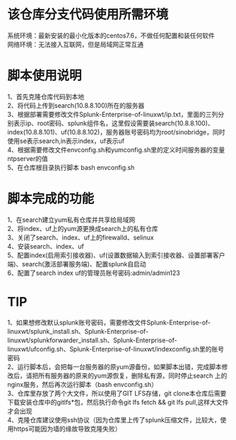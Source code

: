 # 该仓库分支代码使用所需环境  
系统环境：最新安装的最小化版本的centos7.6，不做任何配置和装任何软件  
网络环境：无法接入互联网，但是局域网正常互通

# 脚本使用说明  
1、首先克隆仓库代码到本地  
2、将代码上传到search(10.8.8.100)所在的服务器  
3、根据部署需要修改文件Splunk-Enterprise-of-linuxwt/ip.txt，里面的三列分别表示ip、root密码、splunk组件名，这里假设需要装search(10.8.8.100)、index(10.8.8.101)、uf(10.8.8.102)，服务器账号密码均为root/sinobridge，同时使用se表示search,in表示index，uf表示uf   
4、根据需要修改文件envconfig.sh和yumconfig.sh里的定义时间服务器的变量ntpserver的值     
5、在仓库根目录执行脚本 bash envconfig.sh  

# 脚本完成的功能  
1、在search建立yum私有仓库并共享给局域网  
2、将index、uf上的yum源更换成search上的私有仓库  
3、关闭了search、index、uf上的firewalld、selinux  
4、安装search、index、uf  
5、配置index(启用索引接收器)、uf(设置数据输入到索引接收器、设置部署客户端)、search(激活部署服务端)、配置splunk自启动    
6、配置了search index uf的管理员账号密码:admin/admin123  

# TIP  
1、如果想修改默认splunk账号密码，需要修改文件Splunk-Enterprise-of-linuxwt/splunk_install.sh、Splunk-Enterprise-of-linuxwt/splunkforwarder_install.sh、Splunk-Enterprise-of-linuxwt/ufconfig.sh、Splunk-Enterprise-of-linuxwt/indexconfig.sh里的账号密码   
2、运行脚本后，会把每一台服务器的原yum源备份，如果脚本出错，完成脚本修改后，请把所有服务器的原来的yum源恢复，删除私有源，同时停止search
上的nginx服务，然后再次运行脚本（bash envconfig.sh）  
3、仓库里存放了两个大文件，所以使用了GIT LFS存储，git clone本仓库后需要下载安装仓库中的gitlfs\*包，然后执行命令git lfs fetch && git lfs pull,这样大文件才会出现   
4、克隆仓库建议使用ssh协议（因为仓库里上传了splunk压缩文件，比较大，使用https可能因为墙的缘故导致克隆失败）
